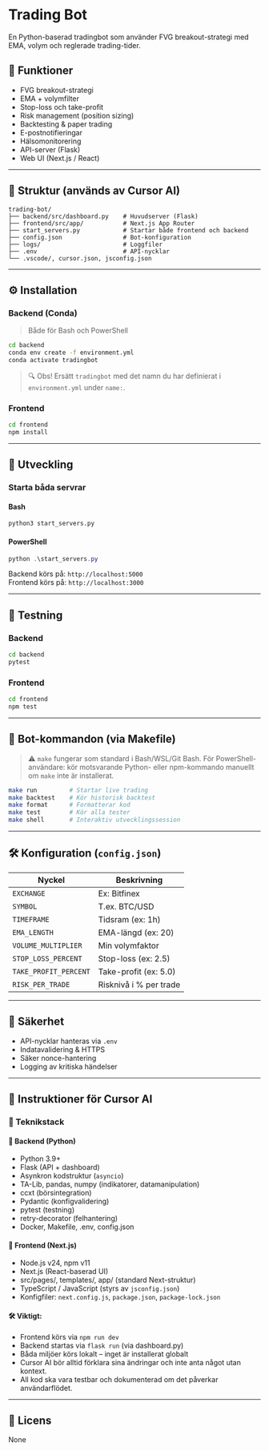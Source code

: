 # Trading Bot

En Python-baserad tradingbot som använder FVG breakout-strategi med EMA, volym och reglerade trading-tider.

## 🚀 Funktioner

- FVG breakout-strategi
- EMA + volymfilter
- Stop-loss och take-profit
- Risk management (position sizing)
- Backtesting & paper trading
- E-postnotifieringar
- Hälsomonitorering
- API-server (Flask)
- Web UI (Next.js / React)

---

## 🧠 Struktur (används av Cursor AI)

```
trading-bot/
├── backend/src/dashboard.py    # Huvudserver (Flask)
├── frontend/src/app/           # Next.js App Router
├── start_servers.py            # Startar både frontend och backend
├── config.json                 # Bot-konfiguration
├── logs/                       # Loggfiler
├── .env                        # API-nycklar
└── .vscode/, cursor.json, jsconfig.json
```

---

## ⚙️ Installation

### Backend (Conda)

> Både för Bash och PowerShell

```bash
cd backend
conda env create -f environment.yml
conda activate tradingbot
```

> 🔍 Obs! Ersätt `tradingbot` med det namn du har definierat i `environment.yml` under `name:`.


### Frontend
```bash
cd frontend
npm install
```

---

## 🧪 Utveckling

### Starta båda servrar

#### Bash
```bash
python3 start_servers.py
```

#### PowerShell
```powershell
python .\start_servers.py
```

Backend körs på: `http://localhost:5000`  
Frontend körs på: `http://localhost:3000`

---

## 🧪 Testning

### Backend
```bash
cd backend
pytest
```

### Frontend
```bash
cd frontend
npm test
```

---

## 🧠 Bot-kommandon (via Makefile)

> ⚠️ `make` fungerar som standard i Bash/WSL/Git Bash. För PowerShell-användare: kör motsvarande Python- eller npm-kommando manuellt om `make` inte är installerat.

```bash
make run         # Startar live trading
make backtest    # Kör historisk backtest
make format      # Formatterar kod
make test        # Kör alla tester
make shell       # Interaktiv utvecklingssession
```

---

## 🛠 Konfiguration (`config.json`)

| Nyckel               | Beskrivning               |
|----------------------|---------------------------|
| `EXCHANGE`           | Ex: Bitfinex              |
| `SYMBOL`             | T.ex. BTC/USD             |
| `TIMEFRAME`          | Tidsram (ex: 1h)          |
| `EMA_LENGTH`         | EMA-längd (ex: 20)        |
| `VOLUME_MULTIPLIER`  | Min volymfaktor           |
| `STOP_LOSS_PERCENT`  | Stop-loss (ex: 2.5)       |
| `TAKE_PROFIT_PERCENT`| Take-profit (ex: 5.0)     |
| `RISK_PER_TRADE`     | Risknivå i % per trade    |

---

## 🔐 Säkerhet

- API-nycklar hanteras via `.env`
- Indatavalidering & HTTPS
- Säker nonce-hantering
- Logging av kritiska händelser

---

## 🤖 Instruktioner för Cursor AI

### 🧠 Teknikstack

#### 🔹 Backend (Python)

- Python 3.9+
- Flask (API + dashboard)
- Asynkron kodstruktur (`asyncio`)
- TA-Lib, pandas, numpy (indikatorer, datamanipulation)
- ccxt (börsintegration)
- Pydantic (konfigvalidering)
- pytest (testning)
- retry-decorator (felhantering)
- Docker, Makefile, .env, config.json

#### 🔹 Frontend (Next.js)

- Node.js v24, npm v11
- Next.js (React-baserad UI)
- src/pages/, templates/, app/ (standard Next-struktur)
- TypeScript / JavaScript (styrs av `jsconfig.json`)
- Konfigfiler: `next.config.js`, `package.json`, `package-lock.json`

#### 🛠 Viktigt:

- Frontend körs via `npm run dev`
- Backend startas via `flask run` (via dashboard.py)
- Båda miljöer körs lokalt – inget är installerat globalt
- Cursor AI bör alltid förklara sina ändringar och inte anta något utan kontext.
- All kod ska vara testbar och dokumenterad om det påverkar användarflödet.

---

## 📜 Licens

None